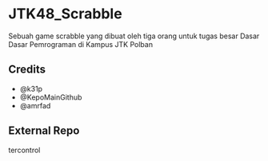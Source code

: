 # JTK48_Scrabble

Sebuah game scrabble yang dibuat oleh tiga orang untuk tugas besar Dasar Dasar Pemrograman di Kampus JTK Polban

## Credits

- @k31p 
- @KepoMainGithub
- @amrfad

## External Repo

tercontrol